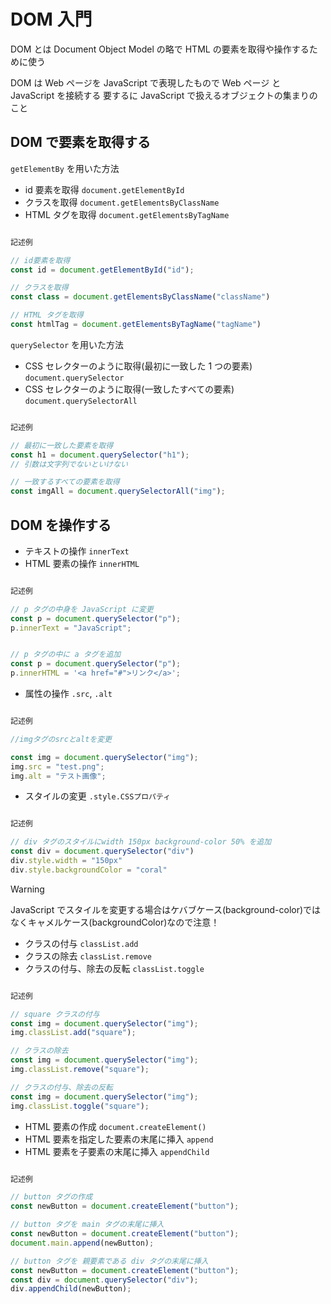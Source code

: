 # DOM 入門

DOM とは Document Object Model の略で
HTML の要素を取得や操作するために使う

DOM は Web ページを JavaScript で表現したもので
Web ページ と JavaScript を接続する
要するに JavaScript で扱えるオブジェクトの集まりのこと

## DOM で要素を取得する

`getElementBy` を用いた方法

- id 要素を取得 `document.getElementById`
- クラスを取得 `document.getElementsByClassName`
- HTML タグを取得 `document.getElementsByTagName`

```JavaScript

記述例

// id要素を取得
const id = document.getElementById("id");

// クラスを取得
const class = document.getElementsByClassName("className")

// HTML タグを取得
const htmlTag = document.getElementsByTagName("tagName")

```

`querySelector` を用いた方法

- CSS セレクターのように取得(最初に一致した 1 つの要素)
  `document.querySelector`
- CSS セレクターのように取得(一致したすべての要素)
  `document.querySelectorAll`

```JavaScript

記述例

// 最初に一致した要素を取得
const h1 = document.querySelector("h1");
// 引数は文字列でないといけない

// 一致するすべての要素を取得
const imgAll = document.querySelectorAll("img");

```

## DOM を操作する

- テキストの操作 `innerText`
- HTML 要素の操作 `innerHTML`

```JavaScript

記述例

// p タグの中身を JavaScript に変更
const p = document.querySelector("p");
p.innerText = "JavaScript";


// p タグの中に a タグを追加
const p = document.querySelector("p");
p.innerHTML = '<a href="#">リンク</a>';

```

- 属性の操作 `.src`, `.alt`

```JavaScript

記述例

//imgタグのsrcとaltを変更

const img = document.querySelector("img");
img.src = "test.png";
img.alt = "テスト画像";


```

- スタイルの変更 `.style.CSSプロパティ`

```JavaScript

記述例

// div タグのスタイルにwidth 150px background-color 50% を追加
const div = document.querySelector("div")
div.style.width = "150px"
div.style.backgroundColor = "coral"

```

> [!WARNING]
> JavaScript でスタイルを変更する場合はケバブケース(background-color)ではなくキャメルケース(backgroundColor)なので注意！

- クラスの付与 `classList.add`
- クラスの除去 `classList.remove`
- クラスの付与、除去の反転 `classList.toggle`

```JavaScript

記述例

// square クラスの付与
const img = document.querySelector("img");
img.classList.add("square");

// クラスの除去
const img = document.querySelector("img");
img.classList.remove("square");

// クラスの付与、除去の反転
const img = document.querySelector("img");
img.classList.toggle("square");

```

- HTML 要素の作成 `document.createElement()`
- HTML 要素を指定した要素の末尾に挿入 `append`
- HTML 要素を子要素の末尾に挿入 `appendChild`

```JavaScript

記述例

// button タグの作成
const newButton = document.createElement("button");

// button タグを main タグの末尾に挿入
const newButton = document.createElement("button");
document.main.append(newButton);

// button タグを 親要素である div タグの末尾に挿入
const newButton = document.createElement("button");
const div = document.querySelector("div");
div.appendChild(newButton);

```
